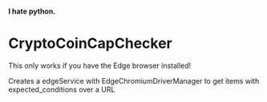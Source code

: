 #### I hate python. 
# CryptoCoinCapChecker
This only works if you have the Edge browser installed!

Creates a edgeService with EdgeChromiumDriverManager to get items with expected_conditions over a URL
